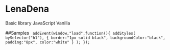 # LenaDena
Basic library JavaScript Vanilla

##Samples
<code>
  addEvent(window,"load",function(){
    addStyles(
      bySelector("h1"),
      {
        border:"1px solid black",
        backgroundColor:"black",
        padding:"8px",
        color:"white"
      }
    );
  });
</code>
